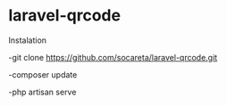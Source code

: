 # laravel-qrcode
Instalation

-git clone https://github.com/socareta/laravel-qrcode.git

-composer update

-php artisan serve

